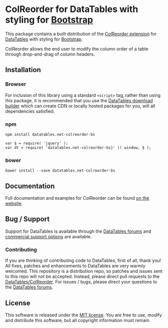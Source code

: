 # ColReorder for DataTables with styling for [Bootstrap](https://getbootstrap.com/docs/3.3/)

This package contains a built distribution of the [ColReorder extension](https://datatables.net/extensions/ColReorder) for [DataTables](https://datatables.net/) with styling for [Bootstrap](https://getbootstrap.com/docs/3.3/).

ColReorder allows the end user to modify the column order of a table through drop-and-drag of column headers.


## Installation

### Browser

For inclusion of this library using a standard `<script>` tag, rather than using this package, it is recommended that you use the [DataTables download builder](//datatables.net/download) which can create CDN or locally hosted packages for you, will all dependencies satisfied.

### npm

```
npm install datatables.net-colreorder-bs
```

```
var $ = require( 'jquery' );
var dt = require( 'datatables.net-colreorder-bs}' )( window, $ );
```

### bower

```
bower install --save datatables.net-colreorder-bs
```



## Documentation

Full documentation and examples for ColReorder can be found [on the website](https://datatables.net/extensions/colreorder).


## Bug / Support

Support for DataTables is available through the [DataTables forums](//datatables.net/forums) and [commercial support options](//datatables.net/support) are available.


### Contributing

If you are thinking of contributing code to DataTables, first of all, thank you! All fixes, patches and enhancements to DataTables are very warmly welcomed. This repository is a distribution repo, so patches and issues sent to this repo will not be accepted. Instead, please direct pull requests to the [DataTables/ColReorder](http://github.com/DataTables/ColReorder). For issues / bugs, please direct your questions to the [DataTables forums](//datatables.net/forums).


## License

This software is released under the [MIT license](//datatables.net/license). You are free to use, modify and distribute this software, but all copyright information must remain.

